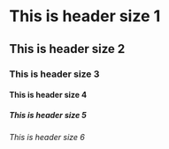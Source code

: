# This is header size 1
## This is header size 2
### This is header size 3
#### This is header size 4
##### This is header size 5
###### This is header size 6
